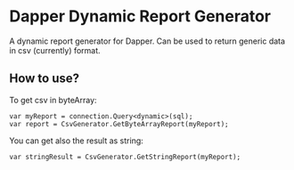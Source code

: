 # Dapper Dynamic Report Generator

A dynamic report generator for Dapper.
Can be used to return generic data in csv (currently) format.

How to use?
-------


To get csv in byteArray:

    var myReport = connection.Query<dynamic>(sql);
    var report = CsvGenerator.GetByteArrayReport(myReport);

You can get also the result as string:

    var stringResult = CsvGenerator.GetStringReport(myReport);
